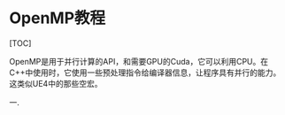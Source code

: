 # OpenMP教程

[TOC]

OpenMP是用于并行计算的API，和需要GPU的Cuda，它可以利用CPU。在C++中使用时，它使用一些预处理指令给编译器信息，让程序具有并行的能力。这类似UE4中的那些空宏。

一.